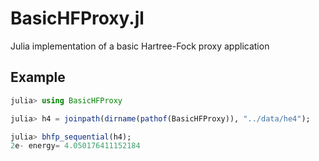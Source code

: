 # BasicHFProxy.jl

Julia implementation of a basic Hartree-Fock proxy application

## Example

```julia
julia> using BasicHFProxy

julia> h4 = joinpath(dirname(pathof(BasicHFProxy)), "../data/he4");

julia> bhfp_sequential(h4);
2e- energy= 4.050176411152184
```

